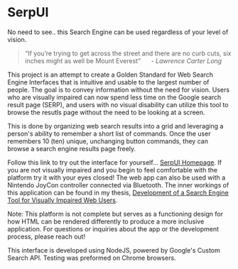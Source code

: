 # SerpUI

No need to see.. this Search Engine can be used regardless of your level of vision.

> “If you’re trying to get across the street and there are no curb cuts, six inches might as well be Mount Everest”
> &nbsp;&nbsp;&nbsp;&nbsp;&nbsp;- *Lawrence Carter Long*

This project is an attempt to create a Golden Standard for Web Search Engine Interfaces that is intuitive and usable to the largest number of people. The goal is to convey information without the need for vision. Users who are visually impaired can now spend less time on the Google search result page (SERP), and users with no visual disability can utilize this tool to browse the resutls page without the need to be looking at a screen.

This is done by organizing web search results into a grid and leveraging a person's ability to remember a short list of commands. Once the user remembers 10 (ten) unique, unchanging button commands, they can browse a search engine results page freely.

Follow this link to try out the interface for yourself... [SerpUI Homepage](https://serpui-heroku.herokuapp.com/). If you are not visually impaired and you begin to feel comfortable with the platform try it with your eyes closed! The web app can also be used with a Nintendo JoyCon controller connected via Bluetooth. The inner workings of this application can be found in my thesis, [Development of a Search Engine Tool for Visually Impaired Web Users](https://macsphere.mcmaster.ca/handle/11375/25138). 

Note: This platform is not complete but serves as a functioning design for how HTML can be rendered differently to produce a more inclusive application. For questions or inquiries about the app or the development process, please reach out!

This interface is developed using NodeJS, powered by Google's Custom Search API. Testing was preformed on Chrome browsers.
